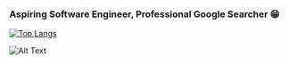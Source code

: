 ### Aspiring Software Engineer, Professional Google Searcher :grin:
[![Top Langs](https://github-readme-stats.vercel.app/api/top-langs/?username=mpbialoszewski&layout=compact&theme=tokyonight)](https://github.com/anuraghazra/github-readme-stats)

![Alt Text](https://media.giphy.com/media/l0HlCUPEhddvUuGsw/source.gif)


<!--
**mpbialoszewski/mpbialoszewski** is a ✨ _special_ ✨ repository because its `README.md` (this file) appears on your GitHub profile.

Here are some ideas to get you started:

- 🔭 I’m currently working on ...
- 🌱 I’m currently learning ...
- 👯 I’m looking to collaborate on ...
- 🤔 I’m looking for help with ...
- 💬 Ask me about ...
- 📫 How to reach me: ...
- 😄 Pronouns: ...
- ⚡ Fun fact: ...
-->
